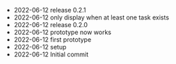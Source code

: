 - 2022-06-12	release 0.2.1
- 2022-06-12	only display when at least one task exists
- 2022-06-12	release 0.2.0
- 2022-06-12	prototype now works
- 2022-06-12	first prototype
- 2022-06-12	setup
- 2022-06-12	Initial commit
